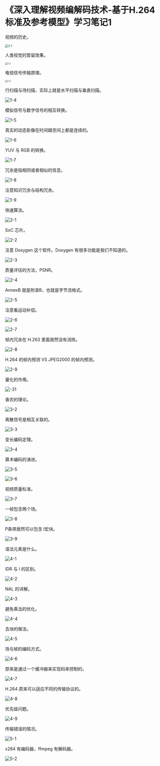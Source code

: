 # 《深入理解视频编解码技术-基于H.264标准及参考模型》学习笔记1

视频的历史。

<img src="D:\0-博客\study_log\《深入理解视频编解码技术-基于H.264标准及参考模型》\1-1.png" alt="1-1" style="zoom:67%;" />

人类视觉的暂留效果。

<img src="D:\0-博客\study_log\《深入理解视频编解码技术-基于H.264标准及参考模型》\1-2.png" alt="1-2" style="zoom:50%;" />

电视信号传输原理。

<img src="D:\0-博客\study_log\《深入理解视频编解码技术-基于H.264标准及参考模型》\1-3.png" alt="1-3" style="zoom:50%;" />

行扫描与场扫描，实际上就是水平扫描与垂直扫描。

![1-4](D:\0-博客\study_log\《深入理解视频编解码技术-基于H.264标准及参考模型》\1-4.png)

模拟信号与数字信号的相互转换。

![1-5](D:\0-博客\study_log\《深入理解视频编解码技术-基于H.264标准及参考模型》\1-5.png)

真实的动态影像在时间跟空间上都是连续的。

![1-6](D:\0-博客\study_log\《深入理解视频编解码技术-基于H.264标准及参考模型》\1-6.png)

YUV 与 RGB 的转换。

![1-7](D:\0-博客\study_log\《深入理解视频编解码技术-基于H.264标准及参考模型》\1-7.png)

冗余是指相同或者相似的信息。

![1-8](D:\0-博客\study_log\《深入理解视频编解码技术-基于H.264标准及参考模型》\1-8.png)

注意知识冗余与结构冗余。

![1-9](D:\0-博客\study_log\《深入理解视频编解码技术-基于H.264标准及参考模型》\1-9.png)

快速算法。

![2-1](D:\0-博客\study_log\《深入理解视频编解码技术-基于H.264标准及参考模型》\2-1.png) 

SoC 芯片。

![2-2](D:\0-博客\study_log\《深入理解视频编解码技术-基于H.264标准及参考模型》\2-2.png)

注意 Doxygen 这个软件。Doxygen 有很多功能是我们不知道的。

![2-3](D:\0-博客\study_log\《深入理解视频编解码技术-基于H.264标准及参考模型》\2-3.png) 

质量评估的方法，PSNR。

![2-4](D:\0-博客\study_log\《深入理解视频编解码技术-基于H.264标准及参考模型》\2-4.png)

AnnexB 就是附录B，也就是字节流格式。

![2-5](D:\0-博客\study_log\《深入理解视频编解码技术-基于H.264标准及参考模型》\2-5.png)

注意看运动补偿。

![2-6](D:\0-博客\study_log\《深入理解视频编解码技术-基于H.264标准及参考模型》\2-6.png)

![2-7](D:\0-博客\study_log\《深入理解视频编解码技术-基于H.264标准及参考模型》\2-7.png)

帧内冗余在 H.263 里面居然没有消除。

![2-8](D:\0-博客\study_log\《深入理解视频编解码技术-基于H.264标准及参考模型》\2-8.png)

H.264 的帧内预测 VS JPEG2000 的帧内预测。

![2-9](D:\0-博客\study_log\《深入理解视频编解码技术-基于H.264标准及参考模型》\2-9.png)

量化的作用。

![-31](D:\0-博客\study_log\《深入理解视频编解码技术-基于H.264标准及参考模型》\3-1.png)

香农的理论。

![3-2](D:\0-博客\study_log\《深入理解视频编解码技术-基于H.264标准及参考模型》\3-2.png)

离散信号是相互关联的。

![3-3](D:\0-博客\study_log\《深入理解视频编解码技术-基于H.264标准及参考模型》\3-3.png)

变长编码定理。

![3-4](D:\0-博客\study_log\《深入理解视频编解码技术-基于H.264标准及参考模型》\3-4.png)

算术编码的演进。

![3-5](D:\0-博客\study_log\《深入理解视频编解码技术-基于H.264标准及参考模型》\3-5.png) 

![3-6](D:\0-博客\study_log\《深入理解视频编解码技术-基于H.264标准及参考模型》\3-6.png)

视频质量标准。

![3-7](D:\0-博客\study_log\《深入理解视频编解码技术-基于H.264标准及参考模型》\3-7.png)

一帧包含两个场。

![3-8](D:\0-博客\study_log\《深入理解视频编解码技术-基于H.264标准及参考模型》\3-8.png)

P条带居然可以包含 I宏块。

![3-9](D:\0-博客\study_log\《深入理解视频编解码技术-基于H.264标准及参考模型》\3-9.png)

语法元素是什么。

![4-1](D:\0-博客\study_log\《深入理解视频编解码技术-基于H.264标准及参考模型》\4-1.png)

IDR 与 I 的区别。

![4-2](D:\0-博客\study_log\《深入理解视频编解码技术-基于H.264标准及参考模型》\4-2.png)

NAL 的详解。

![4-3](D:\0-博客\study_log\《深入理解视频编解码技术-基于H.264标准及参考模型》\4-3.png)

避免乘法的优化。

![4-4](D:\0-博客\study_log\《深入理解视频编解码技术-基于H.264标准及参考模型》\4-4.png)

去块的做法。

![4-5](D:\0-博客\study_log\《深入理解视频编解码技术-基于H.264标准及参考模型》\4-5.png)

场与帧的编码方式。

![4-6](D:\0-博客\study_log\《深入理解视频编解码技术-基于H.264标准及参考模型》\4-6.png)

原来是通过一个缓冲器来实现码率控制的。

![4-7](D:\0-博客\study_log\《深入理解视频编解码技术-基于H.264标准及参考模型》\4-7.png)

H.264 原来可以适应不同的传输协议的。

![4-8](D:\0-博客\study_log\《深入理解视频编解码技术-基于H.264标准及参考模型》\4-8.png)

优先级问题。

![4-9](D:\0-博客\study_log\《深入理解视频编解码技术-基于H.264标准及参考模型》\4-9.png)

传输错误的情况。

![5-1](D:\0-博客\study_log\《深入理解视频编解码技术-基于H.264标准及参考模型》\5-1.png)

x264 有编码器，ffmpeg 有解码器。

![5-2](D:\0-博客\study_log\《深入理解视频编解码技术-基于H.264标准及参考模型》\5-2.png)
